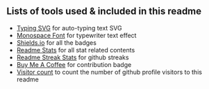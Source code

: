 ## Lists of tools used & included in this readme

- [Typing SVG](https://github.com/DenverCoder1/readme-typing-svg) for auto-typing text SVG
- [Monospace Font](https://yaytext.com/monospace/) for typewriter text effect
- [Shields.io](https://shields.io/) for all the badges 
- [Readme Stats](https://github.com/anuraghazra/github-readme-stats) for all stat related contents
- [Readme Streak Stats](https://github.com/DenverCoder1/github-readme-streak-stats)  for github streaks
- [Buy Me A Coffee](https://github.com/appcraftstudio/buymeacoffee) for contribution badge
- [Visitor count](https://github.com/antonkomarev/github-profile-views-counter) to count the number of github profile visitors to this readme
